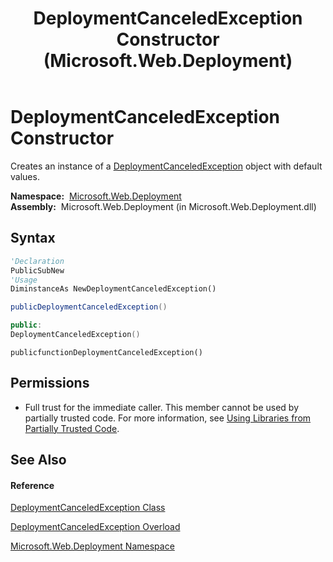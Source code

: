 ﻿---
title: DeploymentCanceledException Constructor  (Microsoft.Web.Deployment)
TOCTitle: DeploymentCanceledException Constructor
ms:assetid: M:Microsoft.Web.Deployment.DeploymentCanceledException.#ctor
ms:mtpsurl: https://msdn.microsoft.com/en-us/library/microsoft.web.deployment.deploymentcanceledexception.deploymentcanceledexception(v=VS.90)
ms:contentKeyID: 20208785
ms.date: 05/02/2012
mtps_version: v=VS.90
dev_langs:
- vb
- csharp
- c++
- jscript
api_location:
- Microsoft.Web.Deployment.dll
api_name:
- Microsoft.Web.Deployment.DeploymentCanceledException..ctor
api_type:
- Managed
topic_type:
- apiref
- kbSyntax
product_family_name: VS
ROBOTS: INDEX,FOLLOW
---

# DeploymentCanceledException Constructor

Creates an instance of a [DeploymentCanceledException](deploymentcanceledexception-class-microsoft-web-deployment.md) object with default values.

**Namespace:**  [Microsoft.Web.Deployment](microsoft-web-deployment-namespace.md)  
**Assembly:**  Microsoft.Web.Deployment (in Microsoft.Web.Deployment.dll)

## Syntax

``` vb
'Declaration
PublicSubNew
'Usage
DiminstanceAs NewDeploymentCanceledException()
```

``` csharp
publicDeploymentCanceledException()
```

``` c++
public:
DeploymentCanceledException()
```

``` jscript
publicfunctionDeploymentCanceledException()
```

## Permissions

  - Full trust for the immediate caller. This member cannot be used by partially trusted code. For more information, see [Using Libraries from Partially Trusted Code](https://msdn.microsoft.com/en-us/library/8skskf63\(v=vs.90\)).

## See Also

#### Reference

[DeploymentCanceledException Class](deploymentcanceledexception-class-microsoft-web-deployment.md)

[DeploymentCanceledException Overload](deploymentcanceledexception-constructor-microsoft-web-deployment.md)

[Microsoft.Web.Deployment Namespace](microsoft-web-deployment-namespace.md)

